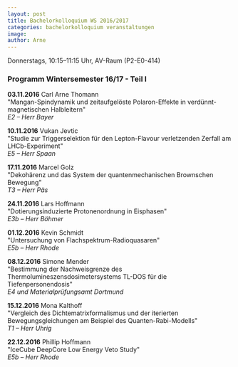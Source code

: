 ```yaml
---
layout: post
title: Bachelorkolloquium WS 2016/2017
categories: bachelorkolloquium veranstaltungen
image: 
author: Arne
---
```


Donnerstags, 10:15–11:15 Uhr, AV-Raum (P2-E0-414)

### Programm Wintersemester 16/17 - Teil I

**03.11.2016** Carl Arne Thomann  
"Mangan-Spindynamik und zeitaufgelöste Polaron-Effekte in verdünnt-magnetischen Halbleitern"    
*E2 – Herr Bayer*

**10.11.2016** Vukan Jevtic   
"Studie zur Triggerselektion für den Lepton-Flavour verletzenden Zerfall am LHCb-Experiment"    
*E5 – Herr Spaan*

**17.11.2016** Marcel Golz   
"Dekohärenz und das System der quantenmechanischen Brownschen Bewegung"     
*T3 – Herr Päs*   

**24.11.2016** Lars Hoffmann  
"Dotierungsinduzierte Protonenordnung in Eisphasen"    
*E3b – Herr Böhmer*     

**01.12.2016** Kevin Schmidt   
"Untersuchung von Flachspektrum-Radioquasaren"   
*E5b – Herr Rhode*

**08.12.2016** Simone Mender  
"Bestimmung der Nachweisgrenze des Thermolumineszensdosimetersystems TL-DOS für die Tiefenpersonendosis"    
*E4 und Materialprüfungsamt Dortmund*

**15.12.2016** Mona Kalthoff    
"Vergleich des Dichtematrixformalismus und der iterierten Bewegungsgleichungen am Beispiel des Quanten-Rabi-Modells"    
*T1 – Herr Uhrig*  

**22.12.2016** Phillip Hoffmann   
"IceCube DeepCore Low Energy Veto Study"    
*E5b – Herr Rhode*
